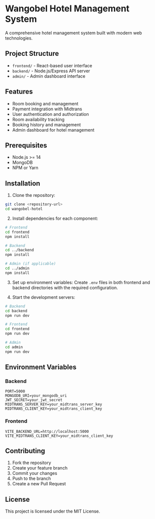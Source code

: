 # Wangobel Hotel Management System

A comprehensive hotel management system built with modern web technologies.

## Project Structure

- `frontend/` - React-based user interface
- `backend/` - Node.js/Express API server
- `admin/` - Admin dashboard interface

## Features

- Room booking and management
- Payment integration with Midtrans
- User authentication and authorization
- Room availability tracking
- Booking history and management
- Admin dashboard for hotel management

## Prerequisites

- Node.js >= 14
- MongoDB
- NPM or Yarn

## Installation

1. Clone the repository:
```bash
git clone <repository-url>
cd wangobel-hotel
```

2. Install dependencies for each component:

```bash
# Frontend
cd frontend
npm install

# Backend
cd ../backend
npm install

# Admin (if applicable)
cd ../admin
npm install
```

3. Set up environment variables:
Create `.env` files in both frontend and backend directories with the required configuration.

4. Start the development servers:

```bash
# Backend
cd backend
npm run dev

# Frontend
cd frontend
npm run dev

# Admin
cd admin
npm run dev
```

## Environment Variables

### Backend
```
PORT=5000
MONGODB_URI=your_mongodb_uri
JWT_SECRET=your_jwt_secret
MIDTRANS_SERVER_KEY=your_midtrans_server_key
MIDTRANS_CLIENT_KEY=your_midtrans_client_key
```

### Frontend
```
VITE_BACKEND_URL=http://localhost:5000
VITE_MIDTRANS_CLIENT_KEY=your_midtrans_client_key
```

## Contributing

1. Fork the repository
2. Create your feature branch
3. Commit your changes
4. Push to the branch
5. Create a new Pull Request

## License

This project is licensed under the MIT License.
